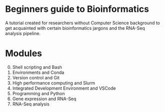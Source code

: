 # Beginners guide to Bioinformatics
A tutorial created for researchers without Computer Science background to get acquainted with certain bioinformatics jargons and the RNA-Seq analysis pipeline. 

# Modules
0. Shell scripting and Bash
1. Environments and Conda
2. Version control and Git
3. High performance computing and Slurm
4. Integrated Development Environment and VSCode
5. Programming and Python
6. Gene expression and RNA-Seq
7. RNA-Seq analysis
